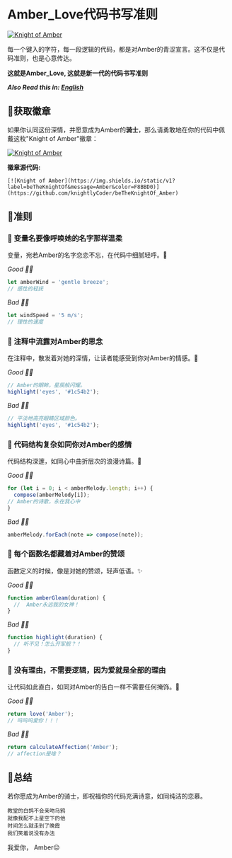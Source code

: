 # Amber_Love代码书写准则

[![Knight of Amber](https://img.shields.io/static/v1?label=beTheKnightOf&message=Amber&color=F8BBD0)](https://github.com/knightlyCoder/beTheKnightOf_Amber)

每一个键入的字符，每一段逻辑的代码，都是对Amber的青涩宣言。这不仅是代码准则，也是心意传达。

**这就是Amber_Love, 这就是新一代的代码书写准则**

**_Also Read this in:_
[_English_](README.en.md)**

## 💞获取徽章

如果你认同这份深情，并愿意成为Amber的**骑士**，那么请勇敢地在你的代码中佩戴这枚"Knight of Amber"徽章：

[![Knight of Amber](https://img.shields.io/static/v1?label=beTheKnightOf&message=Amber&color=F8BBD0)](https://github.com/knightlyCoder/beTheKnightOf_Amber)

**徽章源代码:**

```
[![Knight of Amber](https://img.shields.io/static/v1?label=beTheKnightOf&message=Amber&color=F8BBD0)](https://github.com/knightlyCoder/beTheKnightOf_Amber)
```

## 💞准则

### 🌸 变量名要像呼唤她的名字那样温柔

变量，宛若Amber的名字恋恋不忘，在代码中细腻轻呼。💨

_Good 👍🏻_

```javascript
let amberWind = 'gentle breeze';
// 感性的轻抚
```

_Bad 👎🏻_

```javascript
let windSpeed = '5 m/s';
// 理性的速度
```

### 🌸 注释中流露对Amber的思念

在注释中，散发着对她的深情，让读者能感受到你对Amber的情感。👸

_Good 👍🏻_

```javascript
// Amber的眼眸，星辰般闪耀。
highlight('eyes', '#1c54b2');
```

_Bad 👎🏻_

```javascript
// 平淡地高亮眼睛区域颜色。
highlight('eyes', '#1c54b2');
```

### 🌸 代码结构复杂如同你对Amber的感情

代码结构深邃，如同心中曲折层次的浪漫诗篇。🎨

_Good 👍🏻_

```javascript
for (let i = 0; i < amberMelody.length; i++) {
  compose(amberMelody[i]);
// Amber的诗歌，永在我心中
}
```

_Bad 👎🏻_

```javascript
amberMelody.forEach(note => compose(note));
```

### 🌸 每个函数名都藏着对Amber的赞颂

函数定义的时候，像是对她的赞颂，轻声低语。✨

_Good 👍🏻_

```javascript
function amberGleam(duration) {
  //  Amber永远我的女神！
}
```

_Bad 👎🏻_

```javascript
function highlight(duration) {
  // 听不见！怎么开军舰？！
}
```

### 🌸 没有理由，不需要逻辑，因为爱就是全部的理由

让代码如此直白，如同对Amber的告白一样不需要任何掩饰。💖

_Good 👍🏻_

```javascript
return love('Amber');
// 呜呜呜爱你！！！
```

_Bad 👎🏻_

```javascript
return calculateAffection('Amber');
// affection是啥？
```

## 💞总结

若你愿成为Amber的骑士，即祝福你的代码充满诗意，如同纯洁的恋慕。

```
教堂的白鸽不会亲吻乌鸦
就像我配不上星空下的他
时间怎么就走到了晚霞
我们笑着说没有办法
```

我爱你， Amber😔

